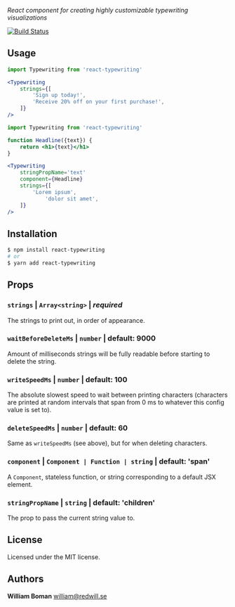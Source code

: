 *React component for creating highly customizable typewriting visualizations*

[![Build Status](https://travis-ci.org/williamboman/react-typewriting.svg?branch=gh-pages)](https://travis-ci.org/williamboman/react-typewriting/branches)

## Usage

```jsx
import Typewriting from 'react-typewriting'

<Typewriting
    strings={[
        'Sign up today!',
        'Receive 20% off on your first purchase!',
    ]}
/>
```

```jsx
import Typewriting from 'react-typewriting'

function Headline({text}) {
    return <h1>{text}</h1>
}

<Typewriting
    stringPropName='text'
    component={Headline}
    strings={[
        'Lorem ipsum',
            'dolor sit amet',
    ]}
/>
```

## Installation

```sh
$ npm install react-typewriting
# or
$ yarn add react-typewriting
```

## Props

### `strings` | `Array<string>` | *required*

The strings to print out, in order of appearance.

### `waitBeforeDeleteMs` | `number` | default: 9000

Amount of milliseconds strings will be fully readable before starting
to delete the string.

### `writeSpeedMs` | `number` | default: 100

The absolute slowest speed to wait between printing characters (characters are printed at random intervals that span from 0 ms to whatever this config value is set to).

### `deleteSpeedMs` | `number` | default: 60

Same as `writeSpeedMs` (see above), but for when deleting characters.

### `component` | `Component | Function | string` | default: 'span'

A `Component`, stateless function, or string corresponding to a default JSX element.

### `stringPropName` | `string` | default: 'children'

The prop to pass the current string value to.

## License

Licensed under the MIT license.

## Authors

**William Boman** <william@redwill.se>
